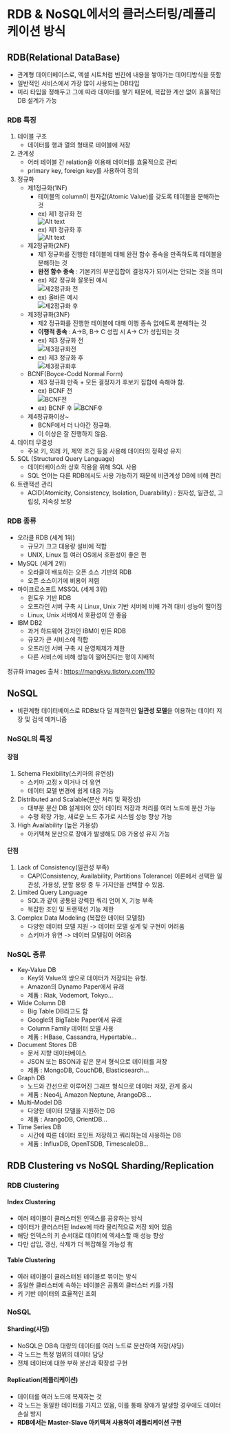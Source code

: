 # RDB & NoSQL에서의 클러스터링/레플리케이션 방식

## RDB(Relational DataBase)
- 관계형 데이터베이스로, 엑셀 시트처럼 빈칸에 내용을 쌓아가는 데어티방식을 뜻함 
- 일반적인 서비스에서 가장 많이 사용되는 DB타입
- 미리 타입을 정해두고 그에 따라 데이터를 쌓기 때문에, 복잡한 계산 없이 효율적인 DB 설계가 가능

### RDB 특징
1. 테이블 구조
    - 데이터를 행과 열의 형태로 테이블에 저장
2. 관계성
    - 어러 테이블 간 relation을 이용해 데이터를 효율적으로 관리
    - primary key, foreign key를 사용하여 정의
3. 정규화  
    - 제1정규화(1NF)
        - 테이블의 column이 원자값(Atomic Value)를 갖도록 테이블을 분해하는 것  
        - ex) 제1 정규화 전  
        ![Alt text](images/제1정규화전.png)  
        - ex) 제1 정규화 후  
        ![Alt text](images/제1정규화후.png)  
    - 제2정규화(2NF)
        - 제1 정규화를 진행한 테이블에 대해 완전 함수 종속을 만족하도록 테이블을 분해하는 것
        - **완전 함수 종속** : 기본키의 부분집합이 결정자가 되어서는 안되는 것을 의미
        - ex) 제2 정규화 잘못된 예시  
        ![제2정규화 전](images/제2정규화전.png)
        - ex) 올바른 예시   
        ![제2정규화 후](images/제2정규화후.png)
    - 제3정규화(3NF)
        - 제2 정규화를 진행한 테이블에 대해 이행 종속 없애도록 분해하는 것
        - **이행적 종속** : A->B, B-> C 성립 시 A-> C가 성립되는 것  
        - ex) 제3 정규화 전  
        ![제3정규화전](images/제3정규화전.png)  
        - ex) 제3 정규화 후  
        ![제3정규화후](images/제3정규화후.png)  
    - BCNF(Boyce-Codd Normal Form)
        - 제3 정규화 만족 + 모든 결정자가 후보키 집합에 속해야 함.
        - ex) BCNF 전  
        ![BCNF전](images/BCNF전.png)
        - ex) BCNF 후
        ![BCNF후](imageS/BCNF후.png)
    - 제4정규화이상~
        - BCNF에서 더 나아간 정규화.
        - 이 이상은 잘 진행하지 않음.
4. 데이터 무결성
    - 주요 키, 외래 키, 제약 조건 등을 사용해 데이터의 정확성 유지
5. SQL (Structured Query Language)
    - 데이터베이스와 상호 작용을 위해 SQL 사용
    - SQL 언어는 다른 RDB에서도 사용 가능하기 때문에 비관계성 DB에 비해 편리
6. 트랜잭션 관리
    - ACID(Atomicity, Consistency, Isolation, Duarability) : 원자성, 일관성, 고립성, 지속성 보장    

### RDB 종류
- 오라클 RDB (세계 1위)
    - 규모가 크고 대용량 설비에 적합
    - UNIX, Linux 등 여러 OS에서 호환성이 좋은 편
- MySQL (세계 2위)
    - 오라클이 배포하는 오픈 소스 기반의 RDB
    - 오픈 소스이기에 비용이 저렴
- 마이크로소프트 MSSQL   (세계 3위)
    - 윈도우 기반 RDB
    - 오프라인 서버 구축 시 Linux, Unix 기반 서버에 비해 가격 대비 성능이 떨어짐
    - Linux, Unix 서버에서 호환성이 안 좋음
- IBM DB2
    - 과거 하드웨어 강자인 IBM이 만든 RDB
    - 규모가 큰 서비스에 적합
    - 오프라인 서버 구축 시 운영체제가 제한
    - 다른 서비스에 비해 성능이 떨어진다는 평이 지배적

정규화 images  출처 : https://mangkyu.tistory.com/110

## NoSQL
- 비관계형 데이터베이스로 RDB보다 덜 제한적인 **일관성 모델**을 이용하는 데이터 저장 및 검색 메커니즘

### NoSQL의 특징
#### 장점
1. Schema Flexibility(스키마의 유연성)
    - 스키마 고정 x 이거나 더 유연
    - 데이터 모델 변경에 쉽게 대응 가능
2. Distributed and Scalable(분산 처리 및 확장성)    
    - 대부분 분산 DB 설계되어 있어 데이터 저장과 처리를 여러 노드에 분산 가능
    - 수평 확장 가능, 새로운 노드 추가로 시스템 성능 향상 가능
3. High Availability (높은 가용성)    
    - 아키텍쳐 분산으로 장애가 발생해도 DB 가용성 유지 가능
#### 단점
1. Lack of Consistency(일관성 부족)
    - CAP(Consistency, Availability, Partitions Tolerance) 이론에서 선택한 일관성, 가용성, 분할 용량 중 두 가지만을 선택할 수 있음.    
2. Limited Query Language 
    - SQL과 같이 공통된 강력한 쿼리 언어 X, 기능 부족
    - 복잡한 조인 및 트랜잭션 기능 제한 
3. Complex Data Modeling (복잡한 데이터 모델링)
    - 다양한 데이터 모델 지원 -> 데이터 모델 설계 및 구현이 어려움
    - 스키마가 유연 -> 데이터 모델링이 어려움        
### NoSQL 종류
- Key-Value DB
    - Key와 Value의 쌍으로 데이터가 저장되는 유형.
    - Amazon의 Dynamo Paper에서 유래
    - 제품 : Riak, Vodemort, Tokyo...
- Wide Column DB
    - Big Table DB라고도 함
    - Google의 BigTable Paper에서 유래
    - Column Family 데이터 모델 사용
    - 제품 : HBase, Cassandra, Hypertable...
- Document Stores DB
    - 문서 지향 데이터베이스
    - JSON 또는 BSON과 같은 문서 형식으로 데이터를 저장
    - 제품 : MongoDB, CouchDB, Elasticsearch...
- Graph DB
    - 노드와 간선으로 이루어진 그래프 형식으로 데이터 저장, 관계 중시
    - 제품 : Neo4j, Amazon Neptune, ArangoDB...
- Multi-Model DB
    - 다양한 데이터 모델을 지원하는 DB
    - 제품 : ArangoDB, OrientDB...
- Time Series DB
    - 시간에 따른 데이터 포인트 저장하고 쿼리하는데 사용하는 DB
    - 제품 : InfluxDB, OpenTSDB, TimescaleDB...    

## RDB Clustering vs NoSQL Sharding/Replication

### RDB Clustering
#### Index Clustering
- 여러 테이블이 클러스터된 인덱스를 공유하는 방식
- 데이터가 클러스터된 Index에 따라 물리적으로 저장 되어 있음
- 해당 인덱스의 키 순서대로 데이터에 엑세스할 때 성능 향상
- 다만 삽입, 갱신, 삭제가 더 복잡해질 가능성 有  
#### Table Clustering 
- 여러 테이블이 클러스터된 테이블로 묶이는 방식
- 동일한 클러스터에 속하는 테이블은 공통의 클터스터 키를 가짐
- 키 기반 데이터의 효율적인 조회

### NoSQL
#### Sharding(샤딩)
- NoSQL은 DB속 대량의 데이터를 여러 노드로 분산하여 저장(샤딩)
- 각 노드는 특정 범위의 데이터 담당
- 전체 데이터에 대한 부하 분산과 확장성 구현
#### Replication(레플리케이션)
- 데이터를 여러 노드에 복제하는 것
- 각 노드는 동일한 데이터를 가지고 있음, 이를 통해 장애가 발생할 경우에도 데이터 손실 방지
- **RDB에서는 Master-Slave 아키텍쳐 사용하여 레플리케이션 구현**